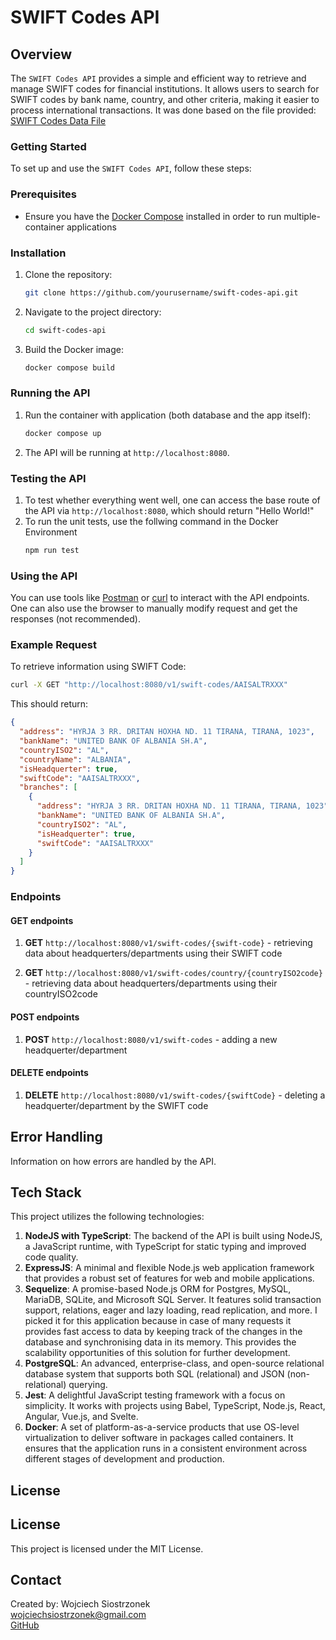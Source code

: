 # SWIFT Codes API

## Overview
The `SWIFT Codes API` provides a simple and efficient way to retrieve and manage SWIFT codes for financial institutions. It allows users to search for SWIFT codes by bank name, country, and other criteria, making it easier to process international transactions. It was done based on the file provided: [SWIFT Codes Data File](/src/data/Interns_2025_SWIFT_CODES.csv)

### Getting Started

To set up and use the `SWIFT Codes API`, follow these steps:

### Prerequisites
- Ensure you have the [Docker Compose](https://docs.docker.com/compose/) installed in order to run multiple-container applications
<!-- - Ensure you have [Node.js](https://nodejs.org/) installed (version 14 or higher).
- Install [npm](https://www.npmjs.com/) (Node Package Manager). -->

### Installation
1. Clone the repository:
    ```sh
    git clone https://github.com/yourusername/swift-codes-api.git
    ```
2. Navigate to the project directory:
    ```sh
    cd swift-codes-api
    ```
3. Build the Docker image:
    ```sh
    docker compose build
    ```

### Running the API
1. Run the container with application (both database and the app itself):
    ```sh
    docker compose up
    ```
2. The API will be running at `http://localhost:8080`.

### Testing the API
1. To test whether everything went well, one can access the base route of the API via `http://localhost:8080`, which should return "Hello World!"
2. To run the unit tests, use the follwing command in the Docker Environment
    ```sh
    npm run test
    ```

### Using the API
You can use tools like [Postman](https://www.postman.com/) or [curl](https://curl.se/) to interact with the API endpoints. One can also use the browser to manually modify request and get the responses (not recommended).

### Example Request
To retrieve information using SWIFT Code:
```sh
curl -X GET "http://localhost:8080/v1/swift-codes/AAISALTRXXX"
```
This should return:
```json
{
  "address": "HYRJA 3 RR. DRITAN HOXHA ND. 11 TIRANA, TIRANA, 1023",
  "bankName": "UNITED BANK OF ALBANIA SH.A",
  "countryISO2": "AL",
  "countryName": "ALBANIA",
  "isHeadquerter": true,
  "swiftCode": "AAISALTRXXX",
  "branches": [
    {
      "address": "HYRJA 3 RR. DRITAN HOXHA ND. 11 TIRANA, TIRANA, 1023",
      "bankName": "UNITED BANK OF ALBANIA SH.A",
      "countryISO2": "AL",
      "isHeadquerter": true,
      "swiftCode": "AAISALTRXXX"
    }
  ]
}
```

### Endpoints
#### GET endpoints
1. **GET** `http://localhost:8080/v1/swift-codes/{swift-code}` - retrieving data about headquerters/departments using their SWIFT code

2. **GET** `http://localhost:8080/v1/swift-codes/country/{countryISO2code}` - retrieving data about headquerters/departments using their countryISO2code

#### POST endpoints
1. **POST** `http://localhost:8080/v1/swift-codes` - adding a new headquerter/department

#### DELETE endpoints
1. **DELETE** `http://localhost:8080/v1/swift-codes/{swiftCode}` - deleting a headquerter/department by the SWIFT code

<!-- #### GET /endpoint
Description of the GET endpoint.

#### POST /endpoint
Description of the POST endpoint. -->

## Error Handling
Information on how errors are handled by the API.

## Tech Stack
This project utilizes the following technologies:

1. **NodeJS with TypeScript**: The backend of the API is built using NodeJS, a JavaScript runtime, with TypeScript for static typing and improved code quality.
2. **ExpressJS**: A minimal and flexible Node.js web application framework that provides a robust set of features for web and mobile applications.
3. **Sequelize**: A promise-based Node.js ORM for Postgres, MySQL, MariaDB, SQLite, and Microsoft SQL Server. It features solid transaction support, relations, eager and lazy loading, read replication, and more. I picked it for this application because in case of many requests it provides fast access to data by keeping track of the changes in the database and synchronising data in its memory. This provides the scalability opportunities of this solution for further development.
4. **PostgreSQL**: An advanced, enterprise-class, and open-source relational database system that supports both SQL (relational) and JSON (non-relational) querying.
5. **Jest**: A delightful JavaScript testing framework with a focus on simplicity. It works with projects using Babel, TypeScript, Node.js, React, Angular, Vue.js, and Svelte.
6. **Docker**: A set of platform-as-a-service products that use OS-level virtualization to deliver software in packages called containers. It ensures that the application runs in a consistent environment across different stages of development and production.

<!-- These technologies together provide a robust and scalable foundation for the `swift-codes-api` project. -->

<!-- ## Contributing
Guidelines for contributing to the project. -->

## License
## License
This project is licensed under the MIT License.

## Contact
Created by: 
Wojciech Siostrzonek  
wojciechsiostrzonek@gmail.com  
[GitHub](https://github.com/wotorr3s)
